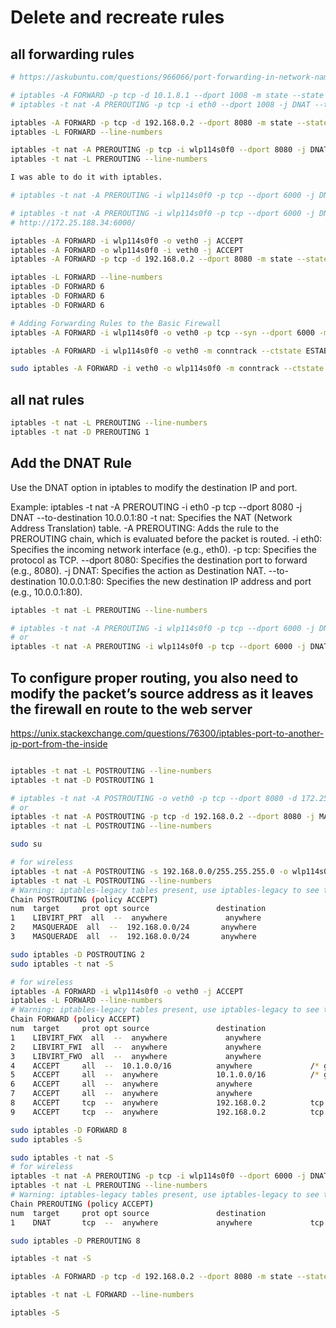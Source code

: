 # Delete and recreate rules

## all forwarding rules

```bash
# https://askubuntu.com/questions/966066/port-forwarding-in-network-namespace

# iptables -A FORWARD -p tcp -d 10.1.8.1 --dport 1008 -m state --state NEW,ESTABLISHED,RELATED -j ACCEPT 
# iptables -t nat -A PREROUTING -p tcp -i eth0 --dport 1008 -j DNAT --to-destination 10.1.8.1:1008

iptables -A FORWARD -p tcp -d 192.168.0.2 --dport 8080 -m state --state NEW,ESTABLISHED,RELATED -j ACCEPT 
iptables -L FORWARD --line-numbers

iptables -t nat -A PREROUTING -p tcp -i wlp114s0f0 --dport 8080 -j DNAT --to-destination 192.168.0.2:8080
iptables -t nat -L PREROUTING --line-numbers

I was able to do it with iptables.

# iptables -t nat -A PREROUTING -i wlp114s0f0 -p tcp --dport 6000 -j DNAT --to 192.168.0.2:8080

# iptables -t nat -A PREROUTING -i wlp114s0f0 -p tcp --dport 6000 -j DNAT --to 192.168.0.2:8080
# http://172.25.188.34:6000/
```

```bash
iptables -A FORWARD -i wlp114s0f0 -o veth0 -j ACCEPT
iptables -A FORWARD -o wlp114s0f0 -i veth0 -j ACCEPT
iptables -A FORWARD -p tcp -d 192.168.0.2 --dport 8080 -m state --state NEW,ESTABLISHED,RELATED -j ACCEPT

iptables -L FORWARD --line-numbers
iptables -D FORWARD 6
iptables -D FORWARD 6
iptables -D FORWARD 6

# Adding Forwarding Rules to the Basic Firewall
iptables -A FORWARD -i wlp114s0f0 -o veth0 -p tcp --syn --dport 6000 -m conntrack --ctstate NEW -j ACCEPT

iptables -A FORWARD -i wlp114s0f0 -o veth0 -m conntrack --ctstate ESTABLISHED,RELATED -j ACCEPT

sudo iptables -A FORWARD -i veth0 -o wlp114s0f0 -m conntrack --ctstate ESTABLISHED,RELATED -j ACCEPT


```

## all nat rules

```bash
iptables -t nat -L PREROUTING --line-numbers
iptables -t nat -D PREROUTING 1
```

## Add the DNAT Rule

Use the DNAT option in iptables to modify the destination IP and port.

Example: iptables -t nat -A PREROUTING -i eth0 -p tcp --dport 8080 -j DNAT --to-destination 10.0.0.1:80
-t nat: Specifies the NAT (Network Address Translation) table.
-A PREROUTING: Adds the rule to the PREROUTING chain, which is evaluated before the packet is routed.
-i eth0: Specifies the incoming network interface (e.g., eth0).
-p tcp: Specifies the protocol as TCP.
--dport 8080: Specifies the destination port to forward (e.g., 8080).
-j DNAT: Specifies the action as Destination NAT.
--to-destination 10.0.0.1:80: Specifies the new destination IP address and port (e.g., 10.0.0.1:80).

```bash
iptables -t nat -L PREROUTING --line-numbers

# iptables -t nat -A PREROUTING -i wlp114s0f0 -p tcp --dport 6000 -j DNAT --to-destination 192.168.0.2:8080
# or
iptables -t nat -A PREROUTING -i wlp114s0f0 -p tcp --dport 6000 -j DNAT --to 192.168.0.2:8080

```

## To configure proper routing, you also need to modify the packet’s source address as it leaves the firewall en route to the web server

<https://unix.stackexchange.com/questions/76300/iptables-port-to-another-ip-port-from-the-inside>

```bash

iptables -t nat -L POSTROUTING --line-numbers
iptables -t nat -D POSTROUTING 1

# iptables -t nat -A POSTROUTING -o veth0 -p tcp --dport 8080 -d 172.25.188.34 -j SNAT --to-source 192.168.0.2
# or
iptables -t nat -A POSTROUTING -p tcp -d 192.168.0.2 --dport 8080 -j MASQUERADE
iptables -t nat -L POSTROUTING --line-numbers
```

```bash
sudo su

# for wireless
iptables -t nat -A POSTROUTING -s 192.168.0.0/255.255.255.0 -o wlp114s0f0 -j MASQUERADE
iptables -t nat -L POSTROUTING --line-numbers
# Warning: iptables-legacy tables present, use iptables-legacy to see them
Chain POSTROUTING (policy ACCEPT)
num  target     prot opt source               destination         
1    LIBVIRT_PRT  all  --  anywhere             anywhere            
2    MASQUERADE  all  --  192.168.0.0/24       anywhere            
3    MASQUERADE  all  --  192.168.0.0/24       anywhere    

sudo iptables -D POSTROUTING 2
sudo iptables -t nat -S

# for wireless
iptables -A FORWARD -i wlp114s0f0 -o veth0 -j ACCEPT
iptables -L FORWARD --line-numbers
# Warning: iptables-legacy tables present, use iptables-legacy to see them
Chain FORWARD (policy ACCEPT)
num  target     prot opt source               destination         
1    LIBVIRT_FWX  all  --  anywhere             anywhere            
2    LIBVIRT_FWI  all  --  anywhere             anywhere            
3    LIBVIRT_FWO  all  --  anywhere             anywhere            
4    ACCEPT     all  --  10.1.0.0/16          anywhere             /* generated for MicroK8s pods */
5    ACCEPT     all  --  anywhere             10.1.0.0/16          /* generated for MicroK8s pods */
6    ACCEPT     all  --  anywhere             anywhere            
7    ACCEPT     all  --  anywhere             anywhere            
8    ACCEPT     tcp  --  anywhere             192.168.0.2          tcp dpt:http-alt state NEW,RELATED,ESTABLISHED
9    ACCEPT     tcp  --  anywhere             192.168.0.2          tcp dpt:http-alt state NEW,RELATED,ESTABLISHED

sudo iptables -D FORWARD 8
sudo iptables -S

sudo iptables -t nat -S
# for wireless
iptables -t nat -A PREROUTING -p tcp -i wlp114s0f0 --dport 6000 -j DNAT --to-destination 192.168.0.2:8080
iptables -t nat -L PREROUTING --line-numbers
# Warning: iptables-legacy tables present, use iptables-legacy to see them
Chain PREROUTING (policy ACCEPT)
num  target     prot opt source               destination         
1    DNAT       tcp  --  anywhere             anywhere             tcp dpt:x11 to:192.168.0.2:8080

sudo iptables -D PREROUTING 8

iptables -t nat -S

iptables -A FORWARD -p tcp -d 192.168.0.2 --dport 8080 -m state --state NEW,ESTABLISHED,RELATED -j ACCEPT

iptables -t nat -L FORWARD --line-numbers

iptables -S
